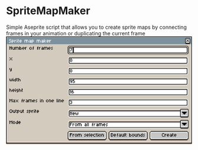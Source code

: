 # SpriteMapMaker
Simple Aseprite script that allows you to create sprite maps by connecting frames in your animation or duplicating the current frame
![Screenshot](Screenshot.png)
